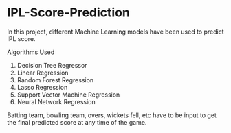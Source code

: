 # IPL-Score-Prediction
In this project, different Machine Learning models have been used to predict IPL score. 

Algorithms Used

1) Decision Tree Regressor
2) Linear Regression
3) Random Forest Regression
4) Lasso Regression
5) Support Vector Machine Regression
6) Neural Network Regression

Batting team, bowling team, overs, wickets fell, etc have to be input to get the final predicted score at any time of the game.
